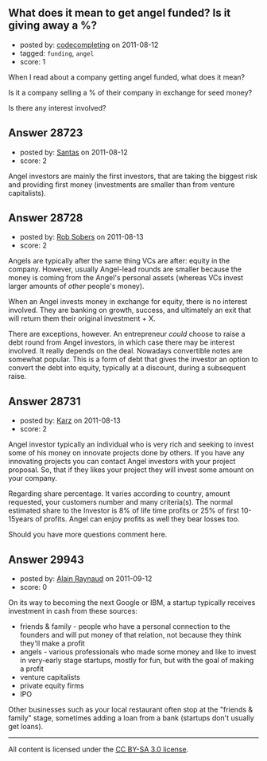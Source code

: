 ## What does it mean to get angel funded? Is it giving away a %?

- posted by: [codecompleting](https://stackexchange.com/users/-1/12643-codecompleting) on 2011-08-12
- tagged: `funding`, `angel`
- score: 1

When I read about a company getting angel funded, what does it mean?

Is it a company selling a % of their company in exchange for seed money?

Is there any interest involved?


## Answer 28723

- posted by: [Santas](https://stackexchange.com/users/-1/10132-santas) on 2011-08-12
- score: 2

Angel investors are mainly the first investors, that are taking the biggest risk and providing first money (investments are smaller than from venture capitalists).


## Answer 28728

- posted by: [Rob Sobers](https://stackexchange.com/users/-1/1712-rob-sobers) on 2011-08-13
- score: 2

Angels are typically after the same thing VCs are after: equity in the company.  However, usually Angel-lead rounds are smaller because the money is coming from the Angel's personal assets (whereas VCs invest larger amounts of *other* people's money).

When an Angel invests money in exchange for equity, there is no interest involved.  They are banking on growth, success, and ultimately an exit that will return them their original investment + X.

There are exceptions, however.  An entrepreneur *could* choose to raise a debt round from Angel investors, in which case there may be interest involved.  It really depends on the deal.  Nowadays convertible notes are somewhat popular.  This is a form of debt that gives the investor an option to convert the debt into equity, typically at a discount, during a subsequent raise.


## Answer 28731

- posted by: [Karz](https://stackexchange.com/users/-1/12637-karz) on 2011-08-13
- score: 2

Angel investor typically an individual who is very rich and seeking to invest some of his money on innovate projects done by others. If you have any innovating projects you can contact Angel investors with your project proposal. So, that if they likes your project they will invest some amount on your company.

Regarding share percentage. It varies according to country, amount requested, your customers number and many criteria(s). The normal estimated share to the Investor is 8% of life time profits or 25% of first 10-15years of profits. Angel can enjoy profits as well they bear losses too.

Should you have more questions comment here.


## Answer 29943

- posted by: [Alain Raynaud](https://stackexchange.com/users/-1/502-alain-raynaud) on 2011-09-12
- score: 0

On its way to becoming the next Google or IBM, a startup typically receives investment in cash from these sources:

 - friends & family - people who have a personal connection to the founders and will put money  of that relation, not because they think they'll make a profit
 - angels - various professionals who made some money and like to invest in very-early stage startups, mostly for fun, but with the goal of making a profit
 - venture capitalists
 - private equity firms
 - IPO

Other businesses such as your local restaurant often stop at the "friends & family" stage, sometimes adding a loan from a bank (startups don't usually get loans).



---

All content is licensed under the [CC BY-SA 3.0 license](https://creativecommons.org/licenses/by-sa/3.0/).
